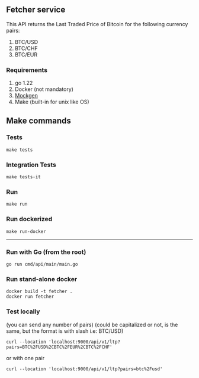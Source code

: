## Fetcher service


This API returns the Last Traded Price of Bitcoin for the following currency pairs:

1. BTC/USD
2. BTC/CHF
3. BTC/EUR

### Requirements 
1. go 1.22
2. Docker (not mandatory)
3. [Mockgen](https://github.com/uber-go/mock)
4. Make (built-in for unix like OS)

## Make commands

### Tests
```shell
make tests
```

### Integration Tests
```shell
make tests-it
```

### Run
```shell
make run
```

### Run dockerized
```shell
make run-docker
```

---

### Run with Go (from the root)
```shell
go run cmd/api/main/main.go
```

### Run stand-alone docker
```shell
docker build -t fetcher .
docker run fetcher
```

### Test locally
(you can send any number of pairs)
(could be capitalized or not, is the same, but the format is with slash i.e: BTC/USD)
```shell
curl --location 'localhost:9000/api/v1/ltp?pairs=BTC%2FUSD%2CBTC%2FEUR%2CBTC%2FCHF'
```
or with one pair

```shell
curl --location 'localhost:9000/api/v1/ltp?pairs=btc%2Fusd'
```